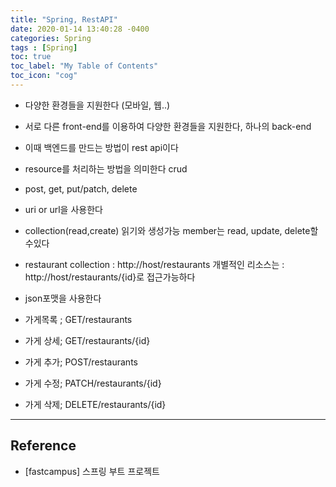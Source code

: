 ```yaml
---
title: "Spring, RestAPI"
date: 2020-01-14 13:40:28 -0400
categories: Spring
tags : [Spring]
toc: true
toc_label: "My Table of Contents"
toc_icon: "cog"
---
```

- 다양한 환경들을 지원한다 (모바일, 웹..)
- 서로 다른 front-end를 이용하여 다양한 환경들을 지원한다, 하나의 back-end

- 이때 백엔드를 만드는 방법이 rest api이다
- resource를 처리하는 방법을 의미한다
crud

- post, get, put/patch, delete
- uri or url을 사용한다
- collection(read,create)
  읽기와 생성가능
 member는 read, update, delete할수있다

 - restaurant
collection : http://host/restaurants
개별적인 리소스는 : http://host/restaurants/{id}로 접근가능하다

- json포맷을 사용한다

- 가게목록 ; GET/restaurants
- 가게 상세; GET/restaurants/{id}
- 가게 추가; POST/restaurants
- 가게 수정; PATCH/restaurants/{id}
- 가게 삭제; DELETE/restaurants/{id}



---
## Reference
- [fastcampus] 스프링 부트 프로젝트
